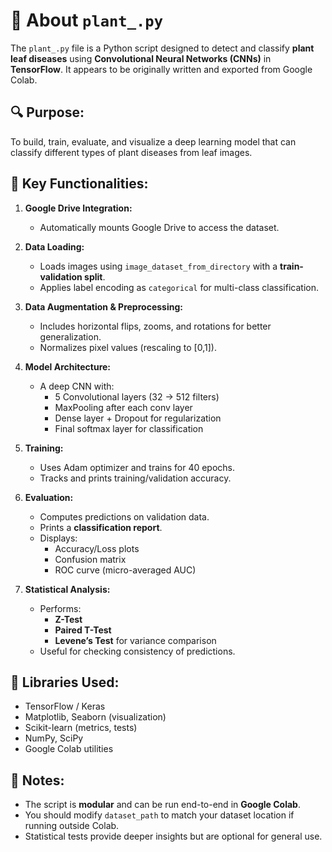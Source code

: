 
# 📄 About `plant_.py`

The `plant_.py` file is a Python script designed to detect and classify **plant leaf diseases** using **Convolutional Neural Networks (CNNs)** in **TensorFlow**. It appears to be originally written and exported from Google Colab.

## 🔍 Purpose:
To build, train, evaluate, and visualize a deep learning model that can classify different types of plant diseases from leaf images.

## 🔧 Key Functionalities:

1. **Google Drive Integration:**
   - Automatically mounts Google Drive to access the dataset.

2. **Data Loading:**
   - Loads images using `image_dataset_from_directory` with a **train-validation split**.
   - Applies label encoding as `categorical` for multi-class classification.

3. **Data Augmentation & Preprocessing:**
   - Includes horizontal flips, zooms, and rotations for better generalization.
   - Normalizes pixel values (rescaling to [0,1]).

4. **Model Architecture:**
   - A deep CNN with:
     - 5 Convolutional layers (32 → 512 filters)
     - MaxPooling after each conv layer
     - Dense layer + Dropout for regularization
     - Final softmax layer for classification

5. **Training:**
   - Uses Adam optimizer and trains for 40 epochs.
   - Tracks and prints training/validation accuracy.

6. **Evaluation:**
   - Computes predictions on validation data.
   - Prints a **classification report**.
   - Displays:
     - Accuracy/Loss plots
     - Confusion matrix
     - ROC curve (micro-averaged AUC)

7. **Statistical Analysis:**
   - Performs:
     - **Z-Test**
     - **Paired T-Test**
     - **Levene’s Test** for variance comparison
   - Useful for checking consistency of predictions.

## 🧠 Libraries Used:
- TensorFlow / Keras
- Matplotlib, Seaborn (visualization)
- Scikit-learn (metrics, tests)
- NumPy, SciPy
- Google Colab utilities

## 📌 Notes:
- The script is **modular** and can be run end-to-end in **Google Colab**.
- You should modify `dataset_path` to match your dataset location if running outside Colab.
- Statistical tests provide deeper insights but are optional for general use.
